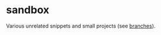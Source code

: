# sandbox

Various unrelated snippets and small projects (see [branches](///abstratt/sandbox/branches)).

